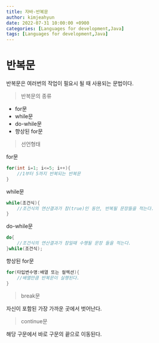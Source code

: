 ```yaml
---
title: 자바-반복문
author: kimjeahyun
date: 2022-07-31 10:00:00 +0900
categories: [Languages for development,Java]
tags: [Languages for development,Java]
---
```


# 반복문

반복문은 여러번의 작업이 필요시 될 때 사용되는 문법이다.

> 반복문의 종류
-	for문
- 	while문
-	do-while문
-	향상된 for문

> 선언형태

for문 

```java
for(int i=1; i<=5; i++){
	//1부터 5까지 반복되는 반복문
}
```

while문 

```java
while(조건식){
	//조건식의 연산결과가 참(true)인 동안, 반복될 문장들을 적는다.
}
```

do-while문 

```java
do{
	//조건식의 연산결과가 참일때 수행될 문장 들을 적는다.
}while(조건식);
```

향상된 for문 

```java
for(타입변수명:배열 또는 컬렉션){
	//배열만큼 반복문이 실행된다.
}
```

> break문

자신이 포함된 가장 가까운 곳에서 벗어난다.

> continue문

해당 구문에서 바로 구문의 끝으로 이동된다.













